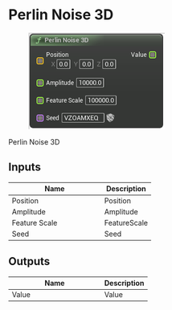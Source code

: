 # Perlin Noise 3D

<div align="left" data-full-width="false"><figure><img src="../../../.gitbook/assets/perlin_noise_3d.png" alt=""><figcaption></figcaption></figure></div>

Perlin Noise 3D

## Inputs

<table><thead><tr><th width="170">Name</th><th>Description</th></tr></thead><tbody><tr><td>Position</td><td>Position</td></tr><tr><td>Amplitude</td><td>Amplitude</td></tr><tr><td>Feature Scale</td><td>FeatureScale</td></tr><tr><td>Seed</td><td>Seed</td></tr></tbody></table>

## Outputs

<table><thead><tr><th width="170">Name</th><th>Description</th></tr></thead><tbody><tr><td>Value</td><td>Value</td></tr></tbody></table>
